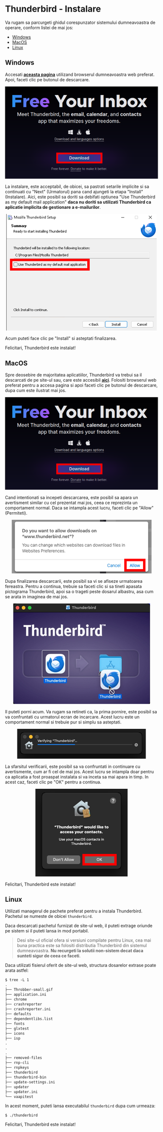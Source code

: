 # Thunderbird - Instalare

Va rugam sa parcurgeti ghidul corespunzator sistemului dumneavoastra de operare, conform listei de mai jos:

- [Windows](#windows)
- [MacOS](#macos)
- [Linux](#linux)

## Windows

Accesati **[aceasta pagina](https://www.thunderbird.net/en-US/)** utilizand browserul dumneavoastra web preferat. Apoi, faceti clic pe butonul de descarcare.

<p>
	<center>
		<img src="assets/download_web.png"/>
	</center>
</p>

La instalare, este acceptabil, de obicei, sa pastrati setarile implicite si sa continuati cu "Next" (Urmatorul) pana cand ajungeti la etapa "Install" (Instalare). Aici, este posibil sa doriti sa debifati optiunea "Use Thunderbird as my default mail application" **daca nu doriti sa utilizati Thunderbird ca aplicatie implicita de gestionare a e-mailurilor**.

<p>
	<center>
		<img src="assets/windows_default.png"/>
	</center>
</p>

Acum puteti face clic pe "Install" si asteptati finalizarea. 

Felicitari, Thunderbird este instalat!

## MacOS

Spre deosebire de majoritatea aplicatiilor, Thunderbird va trebui sa il descarcati de pe site-ul sau, care este accesibil **[aici](https://www.thunderbird.net/en-US/)**. Folositi browserul web preferat pentru a accesa pagina si apoi faceti clic pe butonul de descarcare, dupa cum este ilustrat mai jos. 

<p>
	<center>
		<img src="assets/download_web.png"/>
	</center>
</p>

Cand intentionati sa incepeti descarcarea, este posibil sa apara un avertisment similar cu cel prezentat mai jos, ceea ce reprezinta un comportament normal. Daca se intampla acest lucru, faceti clic pe "Allow" (Permiteti).

<p>
	<center>
		<img src="assets/macos_warning.png"/>
	</center>
</p>

Dupa finalizarea descarcarii, este posibil sa vi se afiseze urmatoarea fereastra. Pentru a continua, trebuie sa faceti clic si sa tineti apasata pictograma Thunderbird, apoi sa o trageti peste dosarul albastru, asa cum se arata in imaginea de mai jos. 

<p>
	<center>
		<img src="assets/macos_install.png"/>
	</center>
</p>

Il puteti porni acum. Va rugam sa retineti ca, la prima pornire, este posibil sa va confruntati cu urmatorul ecran de incarcare. Acest lucru este un comportament normal si trebuie pur si simplu sa asteptati. 

<p>
	<center>
		<img src="assets/macos_verify.png"/>
	</center>
</p>

La sfarsitul verificarii, este posibil sa va confruntati in continuare cu avertismente, cum ar fi cel de mai jos. Acest lucru se intampla doar pentru ca aplicatia a fost proaspat instalata si va inceta sa mai apara in timp. In acest caz, faceti clic pe "OK" pentru a continua. 

<p>
	<center>
		<img src="assets/macos_contacts.png"/>
	</center>
</p>

Felicitari, Thunderbird este instalat!

## Linux

Utilizati managerul de pachete preferat pentru a instala Thunderbird. Pachetul se numeste de obicei `thunderbird`. 

Daca descarcati pachetul furnizat de site-ul web, il puteti extrage oriunde pe sistem si il puteti lansa in mod portabil. 

> Desi site-ul oficial ofera si versiuni compilate pentru Linux, cea mai buna practica este sa folositi distributia Thunderbird din sistemul dumneavoastra. **Nu recurgeti la solutii non-sistem decat daca sunteti sigur de ceea ce faceti**.

Daca utilizati fisierul oferit de site-ul web, structura dosarelor extrase poate arata astfel:

    $ tree -L 1    
    .
    ├── Throbber-small.gif
    ├── application.ini
    ├── chrome
    ├── crashreporter
    ├── crashreporter.ini
    ├── defaults
    ├── dependentlibs.list
    ├── fonts
    ├── glxtest
    ├── icons
    ├── isp
    .
    .
    .
    ├── removed-files
    ├── rnp-cli
    ├── rnpkeys
    ├── thunderbird
    ├── thunderbird-bin
    ├── update-settings.ini
    ├── updater
    ├── updater.ini
    └── vaapitest

In acest moment, puteti lansa executabilul `thunderbird` dupa cum urmeaza:

    $ ./thunderbird

Felicitari, Thunderbird este instalat!
